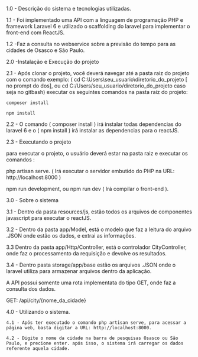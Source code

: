 
1.0 - Descrição do sistema e tecnologias utilizadas.

 1.1 - Foi implementado uma API com a linguagem de programação PHP e framework Laravel 6 e
 utilizado o scaffolding do laravel para implementar o front-end com ReactJS.

 1.2 -Faz a consulta no webservice sobre a previsão do tempo para as cidades de 
 Osasco e São Paulo.

2.0 -Instalação e Execução do projeto

 2.1 - Após clonar o projeto, você deverá navegar até a pasta raiz do projeto com o comando exemplo: ( cd C:\Users\seu_usuario\diretorio_do_projeto [ no prompt do dos], ou cd C:/Users/seu_usuario/diretorio_do_projeto caso seja no gitbash) executar os seguintes comandos na pasta raiz do projeto: 
    
    composer install

    npm install

2.2 - O comando ( composer install ) irá instalar todas dependencias do laravel 6
e o ( npm install ) irá instalar as dependencias para o reactJS.

2.3 - Executando o projeto

para executar o projeto, o usuário deverá estar na pasta raiz e executar os comandos : 

php artisan serve. ( Irá executar o servidor embutido do PHP na URL: http://localhost:8000 )

npm run development, ou npm run dev ( Irá compilar o front-end ).

3.0 - Sobre o sistema

3.1 - Dentro da pasta resources/js, estão todos os arquivos de componentes javascript para executar o reactJS.

3.2 - Dentro da pasta app/Model, está o modelo que faz a leitura do arquivo .JSON onde estão os dados, e extrai as informações.

3.3 Dentro da pasta app/Http/Controller, está o controlador CityController, onde faz o processamento da requisição e devolve os resultados.

3.4 - Dentro pasta storage/app/base estão os arquivos .JSON onde o laravel utiliza para armazenar arquivos dentro da aplicação.

A API possui somente uma rota implementata do tipo GET, onde faz a consulta dos dados.

GET: /api/city/{nome_da_cidade}

4.0 - Utilizando o sistema.

    4.1 - Após ter executado o comando php artisan serve, para acessar a página web, basta digitar a URL: http://localhost:8000.

    4.2 - Digite o nome da cidade na barra de pesquisas Osasco ou São Paulo, e precione enter. após isso, o sistema irá carregar os dados referente aquela cidade.